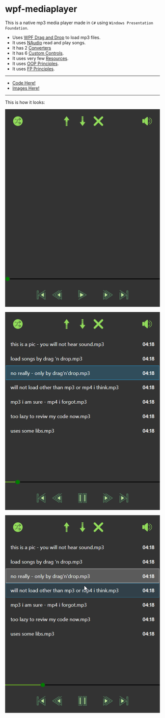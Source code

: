 # wpf-mediaplayer

This is a native mp3 media player made in `C#` using `Windows Presentation Foundation`.

 - Uses [WPF Drag and Drop](https://docs.microsoft.com/en-us/dotnet/framework/wpf/advanced/drag-and-drop-overview) to load mp3 files.
 - It uses [NAudio](https://github.com/naudio/NAudio) read and play songs.
 - It has 2 [Converters](https://github.com/space-hound/wpf-mediaplayer/tree/master/src/MediaPlayer/Converters)
 - It has 6 [Custom Controls](https://github.com/space-hound/wpf-mediaplayer/tree/master/src/MediaPlayer/Controls).
 - It uses very few [Resources](https://github.com/space-hound/wpf-mediaplayer/tree/master/src/MediaPlayer/Styles).
 - It uses [OOP Principles](https://github.com/space-hound/wpf-mediaplayer/tree/master/src/MediaPlayer/Models).
 - It uses [FP Principles](https://github.com/space-hound/wpf-mediaplayer/tree/master/src/MediaPlayer/Otherss).

<hr>

 - [Code Here!](https://github.com/space-hound/wpf-mediaplayer/tree/master/src/MediaPlayer)
 - [Images Here!](https://github.com/space-hound/wpf-mediaplayer/tree/master/prev)

<hr>

This is how it looks:

<p align="center">
	<img src="https://raw.githubusercontent.com/space-hound/wpf-mediaplayer/master/prev/mediaplayer-prev-1.png" alt="mediaplayer">
</p>

<p align="center">
	<img src="https://raw.githubusercontent.com/space-hound/wpf-mediaplayer/master/prev/mediaplayer-prev-2.png" alt="mediaplayer with songs">
</p>

<p align="center">
	<img src="https://raw.githubusercontent.com/space-hound/wpf-mediaplayer/master/prev/mediaplayer-prev-3.gif" alt="mediaplayer demo">
</p>